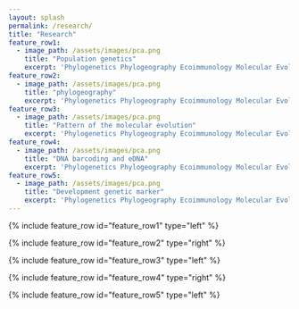 ```yaml
---
layout: splash
permalink: /research/
title: "Research"
feature_row1:
  - image_path: /assets/images/pca.png
    title: "Population genetics"
    excerpt: 'Phylogenetics Phylogeography Ecoimmunology Molecular Evolution MHC Mitochondrial Genome Genomics Bitterling Acheilognathidae Population Individual Genetics Comparative Transcriptomics Speciation Biogeography Rhodeus Acheilognathus Tanakia DNA Barcoding Squalidus marker DEG RNA seq DAB Diversity Organelle Balancing Selection Orthologs Phylogenomics ARTs Conservation Genetics Candidate Genes NGS Recombination Duplication Dispersal Vicariance Bioinformatics Ecology Genetic Diversity Freshwater Fish Teleosts Alleles Bottleneck Founder Effect Genetic Drift Natural Selection Hybridization Interspecific Genetic Structure Genetic Admixture Secondary Contact Haplotype Microsatellites Heteroplasmy Pattern Purifying Selection Parasite mediated Selection'
feature_row2:
  - image_path: /assets/images/pca.png
    title: "phylogeography"
    excerpt: 'Phylogenetics Phylogeography Ecoimmunology Molecular Evolution MHC Mitochondrial Genome Genomics Bitterling Acheilognathidae Population Individual Genetics Comparative Transcriptomics Speciation Biogeography Rhodeus Acheilognathus Tanakia DNA Barcoding Squalidus marker DEG RNA seq DAB Diversity Organelle Balancing Selection Orthologs Phylogenomics ARTs Conservation Genetics Candidate Genes NGS Recombination Duplication Dispersal Vicariance Bioinformatics Ecology Genetic Diversity Freshwater Fish Teleosts Alleles Bottleneck Founder Effect Genetic Drift Natural Selection Hybridization Interspecific Genetic Structure Genetic Admixture Secondary Contact Haplotype Microsatellites Heteroplasmy Pattern Purifying Selection Parasite mediated Selection'
feature_row3:
  - image_path: /assets/images/pca.png
    title: "Pattern of the molecular evolution"
    excerpt: 'Phylogenetics Phylogeography Ecoimmunology Molecular Evolution MHC Mitochondrial Genome Genomics Bitterling Acheilognathidae Population Individual Genetics Comparative Transcriptomics Speciation Biogeography Rhodeus Acheilognathus Tanakia DNA Barcoding Squalidus marker DEG RNA seq DAB Diversity Organelle Balancing Selection Orthologs Phylogenomics ARTs Conservation Genetics Candidate Genes NGS Recombination Duplication Dispersal Vicariance Bioinformatics Ecology Genetic Diversity Freshwater Fish Teleosts Alleles Bottleneck Founder Effect Genetic Drift Natural Selection Hybridization Interspecific Genetic Structure Genetic Admixture Secondary Contact Haplotype Microsatellites Heteroplasmy Pattern Purifying Selection Parasite mediated Selection'
feature_row4:
  - image_path: /assets/images/pca.png
    title: "DNA barcoding and eDNA"
    excerpt: 'Phylogenetics Phylogeography Ecoimmunology Molecular Evolution MHC Mitochondrial Genome Genomics Bitterling Acheilognathidae Population Individual Genetics Comparative Transcriptomics Speciation Biogeography Rhodeus Acheilognathus Tanakia DNA Barcoding Squalidus marker DEG RNA seq DAB Diversity Organelle Balancing Selection Orthologs Phylogenomics ARTs Conservation Genetics Candidate Genes NGS Recombination Duplication Dispersal Vicariance Bioinformatics Ecology Genetic Diversity Freshwater Fish Teleosts Alleles Bottleneck Founder Effect Genetic Drift Natural Selection Hybridization Interspecific Genetic Structure Genetic Admixture Secondary Contact Haplotype Microsatellites Heteroplasmy Pattern Purifying Selection Parasite mediated Selection'
feature_row5:
  - image_path: /assets/images/pca.png
    title: "Development genetic marker"
    excerpt: 'Phylogenetics Phylogeography Ecoimmunology Molecular Evolution MHC Mitochondrial Genome Genomics Bitterling Acheilognathidae Population Individual Genetics Comparative Transcriptomics Speciation Biogeography Rhodeus Acheilognathus Tanakia DNA Barcoding Squalidus marker DEG RNA seq DAB Diversity Organelle Balancing Selection Orthologs Phylogenomics ARTs Conservation Genetics Candidate Genes NGS Recombination Duplication Dispersal Vicariance Bioinformatics Ecology Genetic Diversity Freshwater Fish Teleosts Alleles Bottleneck Founder Effect Genetic Drift Natural Selection Hybridization Interspecific Genetic Structure Genetic Admixture Secondary Contact Haplotype Microsatellites Heteroplasmy Pattern Purifying Selection Parasite mediated Selection'
---
```


{% include feature_row id="feature_row1" type="left" %}

{% include feature_row id="feature_row2" type="right" %}

{% include feature_row id="feature_row3" type="left" %}

{% include feature_row id="feature_row4" type="right" %}

{% include feature_row id="feature_row5" type="left" %}
